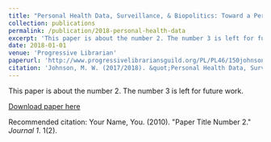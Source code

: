 ```yaml
---
title: "Personal Health Data, Surveillance, & Biopolitics: Toward a Personal Health Data Information Literacy"
collection: publications
permalink: /publication/2018-personal-health-data
excerpt: 'This paper is about the number 2. The number 3 is left for future work.'
date: 2018-01-01
venue: 'Progressive Librarian'
paperurl: 'http://www.progressivelibrariansguild.org/PL/PL46/150johnson.pdf'
citation: 'Johnson, M. W. (2017/2018). &quot;Personal Health Data, Surveillance, & Biopolitics: Toward a Personal Health Data Information Literacy&quot; <i>Progressive Librarian</i>. 46.'
---
```

This paper is about the number 2. The number 3 is left for future work.

[Download paper here](http://www.progressivelibrariansguild.org/PL/PL46/150johnson.pdf)

Recommended citation: Your Name, You. (2010). "Paper Title Number 2." <i>Journal 1</i>. 1(2).